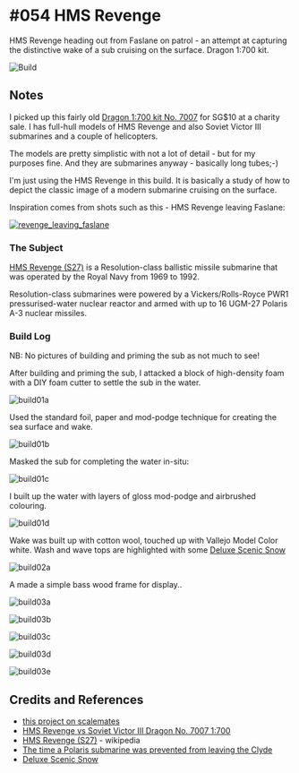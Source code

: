 # #054 HMS Revenge

HMS Revenge heading out from Faslane on patrol - an attempt at capturing the distinctive wake of a sub cruising on the surface. Dragon 1:700 kit.

![Build](./assets/HMSRevengeS27_build.jpg?raw=true)

## Notes

I picked up this fairly old [Dragon 1:700 kit No. 7007](https://www.scalemates.com/kits/dragon-7007-hms-revenge-vs-soviet-victor-iii--1356080)
for SG$10 at a charity sale. I has full-hull models of HMS Revenge and also Soviet Victor III submarines and a couple of helicopters.

The models are pretty simplistic with not a lot of detail - but for my purposes fine. And they are submarines anyway - basically long tubes;-)

I'm just using the HMS Revenge in this build. It is basically a study of how to depict the classic image of a modern submarine cruising on the surface.

Inspiration comes from shots such as this - HMS Revenge leaving Faslane:

[![revenge_leaving_faslane](./assets/revenge_leaving_faslane.jpg?raw=true)](https://ukdefencejournal.org.uk/the-time-a-polaris-submarine-was-prevented-from-leaving-faslane/)

### The Subject

[HMS Revenge (S27)](https://en.wikipedia.org/wiki/HMS_Revenge_(S27))
is a Resolution-class ballistic missile submarine that was operated by the Royal Navy from 1969 to 1992.

Resolution-class submarines were powered by a Vickers/Rolls-Royce PWR1 pressurised-water nuclear reactor
and armed with up to 16 UGM-27 Polaris A-3 nuclear missiles.

### Build Log

NB: No pictures of building and priming the sub as not much to see!

After building and priming the sub, I attacked a block of high-density foam with a DIY foam cutter to settle the sub in the water.

![build01a](./assets/build01a.jpg?raw=true)

Used the standard foil, paper and mod-podge technique for creating the sea surface and wake.

![build01b](./assets/build01b.jpg?raw=true)

Masked the sub for completing the water in-situ:

![build01c](./assets/build01c.jpg?raw=true)

I built up the water with layers of gloss mod-podge and airbrushed colouring.

![build01d](./assets/build01d.jpg?raw=true)

Wake was built up with cotton wool, touched up with Vallejo Model Color white.
Wash and wave tops are highlighted with some [Deluxe Scenic Snow](https://deluxematerials.co.uk/collections/hobby/products/scenic-snow-kit)

![build02a](./assets/build02a.jpg?raw=true)

A made a simple bass wood frame for display..

![build03a](./assets/build03a.jpg?raw=true)

![build03b](./assets/build03b.jpg?raw=true)

![build03c](./assets/build03c.jpg?raw=true)

![build03d](./assets/build03d.jpg?raw=true)

![build03e](./assets/build03e.jpg?raw=true)

## Credits and References

* [this project on scalemates](https://www.scalemates.com/profiles/mate.php?id=74137&p=projects&project=128229)
* [HMS Revenge vs Soviet Victor III Dragon No. 7007 1:700](https://www.scalemates.com/kits/dragon-7007-hms-revenge-vs-soviet-victor-iii--1356080)
* [HMS Revenge (S27)](https://en.wikipedia.org/wiki/HMS_Revenge_(S27)) - wikipedia
* [The time a Polaris submarine was prevented from leaving the Clyde](https://ukdefencejournal.org.uk/the-time-a-polaris-submarine-was-prevented-from-leaving-faslane/)
* [Deluxe Scenic Snow](https://deluxematerials.co.uk/collections/hobby/products/scenic-snow-kit)
